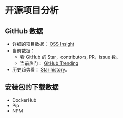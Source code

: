 # 开源项目分析
## GitHub 数据
* 详细的项目数据： [OSS Insight](https://ossinsight.io/)
* 当前数据：
  * 看 GitHub 的 Star，contributors, PR，issue 数。
  * 当前热门： [GitHub Trending](https://github.com/trending)
* 历史趋势看： [Star history](https://star-history.com/)。

## 安装包的下载数据
* DockerHub
* Pip
* NPM